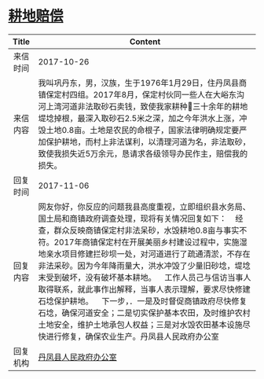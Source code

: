 # <a href="http://www.shangluo.gov.cn/zmhd/ldxxxx.jsp?urltype=leadermail.LeaderMailContentUrl&wbtreeid=1112&leadermailid=4398">耕地赔偿</a>
| Title |                                                                                                                                                                  Content                                                                                                                                                                   |
|:-----:|--------------------------------------------------------------------------------------------------------------------------------------------------------------------------------------------------------------------------------------------------------------------------------------------------------------------------------------------|
| 来信时间  | 2017-10-26                                                                                                                                                                                                                                                                                                                                 |
| 来信内容  | 我叫巩丹东，男，汉族，生于1976年1月29日，住丹凤县商镇保定村四组。2017年8月，保定村伙同一些人在大峪东沟河上湾河道非法取砂石卖钱，致使我家耕种三十余年的耕地堤埝掉根，最深入取砂石2.5米之深，加之今年洪水上涨，冲毁土地0.8亩。土地是农民的命根子，国家法律明确规定要严加保护耕地，而村上非法谋利，以清理河道为名，非法取砂，致使我损失近5万余元，恳请求各级领导办民作主，赔偿我的损失。                                                                                                                                      |
| 回复时间  | 2017-11-06                                                                                                                                                                                                                                                                                                                                 |
| 回复内容  | 网友你好，你反应的问题我县高度重视，立即组织县水务局、国土局和商镇政府调查处理，现将有关情况回复如下：    经查，群众反映商镇保定村非法呆砂，水毁耕地0.8亩与事实不符。2017年商镇保定村在开展美丽乡村建设过程中，实施湿地亲水项目修建拦砂坝一处，对河道进行了疏通清淤，不存在非法采砂。因为今年降雨量大，洪水冲毁了少量旧砂埝，堤埝末受到破坏，没有破坏基本耕地。    工作人员己与信访当事人取得联系，就此事作出解释，当事人表示理解，要求尽快修建石埝保护耕地。    下一步，．一是及时督促商镇政府尽快修复石埝，确保河道安全；二是切实保护基本农田，及时维护农村土地安全，维护土地承包人权益；三是对水毁农田基本设施尽快进行修复，确保农业生产。丹凤县人民政府办公室 |
| 回复机构  | <a href="../../categories/agencies/丹凤县人民政府办公室.md">丹凤县人民政府办公室</a>                                                                                                                                                                                                                                                                           |